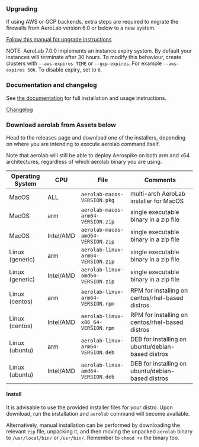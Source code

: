 ### Upgrading

If using AWS or GCP backends, extra steps are required to migrate the firewalls from AeroLab version 6.0 or below to a new system.

[Follow this manual for upgrade instructions](https://github.com/aerospike/aerolab/blob/v7.1.0/docs/upgrade-to-610.md)

NOTE: AeroLab 7.0.0 implements an instance expiry system. By default your instances will terminate after 30 hours. To modify this behaviour, create clusters with `--aws-expires TIME` or `--gcp-expires`. For example `--aws-expires 50h`. To disable expiry, set to `0`.

### Documentation and changelog
See [the documentation](https://github.com/aerospike/aerolab/blob/v7.1.0/README.md) for full installation and usage instructions.

[Changelog](https://github.com/aerospike/aerolab/blob/v7.1.0/CHANGELOG.md#7.1.0)

### Download aerolab from Assets below

Head to the releases page and download one of the installers, depending on where you are intending to execute aerolab command itself.

Note that aerolab will still be able to deploy Aerospike on both arm and x64 architectures, regardless of which aerolab binary you are using.

Operating System | CPU | File | Comments
--- | --- | --- | ---
MacOS | ALL | `aerolab-macos-VERSION.pkg` | multi-arch AeroLab installer for MacOS
MacOS | arm | `aerolab-macos-arm64-VERSION.zip` | single executable binary in a zip file
MacOS | Intel/AMD | `aerolab-macos-amd64-VERSION.zip` | single executable binary in a zip file
Linux (generic) | arm | `aerolab-linux-arm64-VERSION.zip` | single executable binary in a zip file
Linux (generic) | Intel/AMD | `aerolab-linux-amd64-VERSION.zip` | single executable binary in a zip file
Linux (centos) | arm | `aerolab-linux-arm64-VERSION.rpm` | RPM for installing on centos/rhel-based distros
Linux (centos) | Intel/AMD | `aerolab-linux-x86_64-VERSION.rpm` | RPM for installing on centos/rhel-based distros
Linux (ubuntu) | arm | `aerolab-linux-arm64-VERSION.deb` | DEB for installing on ubuntu/debian-based distros
Linux (ubuntu) | Intel/AMD | `aerolab-linux-amd64-VERSION.deb` | DEB for installing on ubuntu/debian-based distros

#### Install

It is advisable to use the provided installer files for your distro. Upon download, run the installation and `aerolab` command will become available.

Alternatively, manual installation can be performed by downloading the relevant `zip` file, unpacking it, and then moving the unpacked `aerolab` binary to `/usr/local/bin/` or `/usr/bin/`. Remember to `chmod +x` the binary too.
